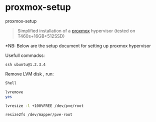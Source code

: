 # proxmox-setup
proxmox-setup

> Simplified installation of a [proxmox](https://www.wireguard.com/) hypervisor (tested on T460s+16GB+512SSD)

*NB: Below are the setup document for setting up proxmox hypervisor

Usefull commadss:

    ssh ubuntu@1.2.3.4

Remove LVM disk , run:

```bash
Shell 

lvremove 
yes

lvresize -l +100%FREE /dev/pve/root

resize2fs /dev/mapper/pve-root
```


